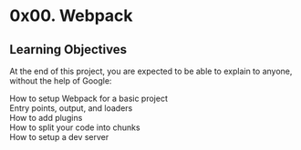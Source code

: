 # 0x00. Webpack   
## Learning Objectives           
At the end of this project, you are expected to be able to explain to anyone, without the help of Google:    
                                                                                                        
How to setup Webpack for a basic project                              
Entry points, output, and loaders                     
How to add plugins                        
How to split your code into chunks                   
How to setup a dev server                
